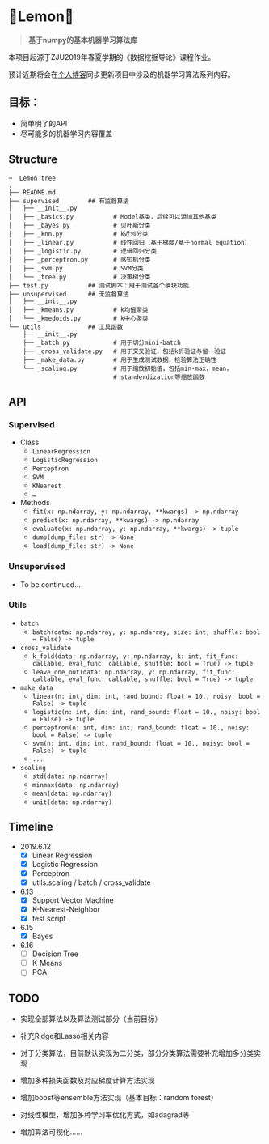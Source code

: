 # 🍋Lemon🍋

> **基于numpy的基本机器学习算法库**

本项目起源于ZJU2019年春夏学期的《数据挖掘导论》课程作业。

预计近期将会在[个人博客](https://riroaki.github.io/)同步更新项目中涉及的机器学习算法系列内容。

## 目标：

- 简单明了的API
- 尽可能多的机器学习内容覆盖

## Structure

```shell
➜  Lemon tree
.
├── README.md
├── supervised        ## 有监督算法
│   ├── __init__.py
│   ├── _basics.py           # Model基类，后续可以添加其他基类
│   ├── _bayes.py            # 贝叶斯分类
│   ├── _knn.py              # k近邻分类
│   ├── _linear.py           # 线性回归（基于梯度/基于normal equation）
│   ├── _logistic.py         # 逻辑回归分类
│   ├── _perceptron.py       # 感知机分类
│   ├── _svm.py              # SVM分类
│   └── _tree.py             # 决策树分类
├── test.py           ## 测试脚本：用于测试各个模块功能
├── unsupervised      ## 无监督算法
│   ├── __init__.py
│   ├── _kmeans.py           # k均值聚类
│   └── _kmedoids.py         # k中心聚类
└── utils             ## 工具函数
    ├── __init__.py
    ├── _batch.py            # 用于切分mini-batch
    ├── _cross_validate.py   # 用于交叉验证，包括k折验证与留一验证
    ├── _make_data.py        # 用于生成测试数据，检验算法正确性
    └── _scaling.py          # 用于缩放初始值，包括min-max，mean，
                             # standerdization等缩放函数
```

## API

### Supervised

- Class
  - `LinearRegression`
  - `LogisticRegression`
  - `Perceptron`
  - `SVM`
  - `KNearest`
  - `…`
- Methods
  - `fit(x: np.ndarray, y: np.ndarray, **kwargs) -> np.ndarray`
  - `predict(x: np.ndarray, **kwargs) -> np.ndarray`
  - `evaluate(x: np.ndarray, y: np.ndarray, **kwargs) -> tuple`
  - `dump(dump_file: str) -> None`
  - `load(dump_file: str) -> None`

### Unsupervised

- To be continued...

### Utils

- `batch`
  - `batch(data: np.ndarray, y: np.ndarray, size: int, shuffle: bool = False) -> tuple`
- `cross_validate`
  - `k_fold(data: np.ndarray, y: np.ndarray, k: int, fit_func: callable, eval_func: callable, shuffle: bool = True) -> tuple`
  - `leave_one_out(data: np.ndarray, y: np.ndarray, fit_func: callable, eval_func: callable, shuffle: bool = True) -> tuple`
- `make_data`
  - `linear(n: int, dim: int, rand_bound: float = 10., noisy: bool = False) -> tuple`
  - `logistic(n: int, dim: int, rand_bound: float = 10., noisy: bool = False) -> tuple`
  - `perceptron(n: int, dim: int, rand_bound: float = 10., noisy: bool = False) -> tuple`
  - `svm(n: int, dim: int, rand_bound: float = 10., noisy: bool = False) -> tuple`
  - `...`
- `scaling`
  - `std(data: np.ndarray)`
  - `minmax(data: np.ndarray)`
  - `mean(data: np.ndarray)`
  - `unit(data: np.ndarray)`

## Timeline

- 2019.6.12
  - [x] Linear Regression
  - [x] Logistic Regression
  - [x] Perceptron
  - [x] utils.scaling / batch / cross_validate
- 6.13
  - [x] Support Vector Machine
  - [x] K-Nearest-Neighbor
  - [x] test script
- 6.15
  - [x] Bayes

- 6.16
  - [ ] Decision Tree
  - [ ] K-Means
  - [ ] PCA

## TODO

- 实现全部算法以及算法测试部分（当前目标）

- 补充Ridge和Lasso相关内容
- 对于分类算法，目前默认实现为二分类，部分分类算法需要补充增加多分类实现
- 增加多种损失函数及对应梯度计算方法实现
- 增加boost等ensemble方法实现（基本目标：random forest）
- 对线性模型，增加多种学习率优化方式，如adagrad等

- 增加算法可视化……